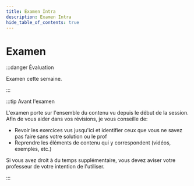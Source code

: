 ```yaml
---
title: Examen Intra
description: Examen Intra
hide_table_of_contents: true
---
```


# Examen

<Row>

<Column>

:::danger Évaluation

Examen cette semaine.

:::

</Column>

<Column>

:::tip Avant l'examen

L'examen porte sur l'ensemble du contenu vu depuis le début de la session. Afin de vous aider dans vos révisions, je vous conseille de:

- Revoir les exercices vus jusqu'ici et identifier ceux que vous ne savez pas faire sans votre solution ou le prof
- Reprendre les éléments de contenu qui y correspondent (vidéos, exemples, etc.)

Si vous avez droit à du temps supplémentaire, vous devez aviser votre professeur de votre intention de l'utiliser.

:::

</Column>

</Row>

